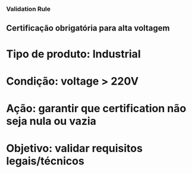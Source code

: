 ### Validation Rule

## Certificação obrigatória para alta voltagem

# Tipo de produto: Industrial
# Condição: voltage > 220V
# Ação: garantir que certification não seja nula ou vazia
# Objetivo: validar requisitos legais/técnicos